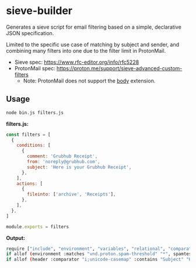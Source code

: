 # sieve-builder

Generates a sieve script for email filtering based on a simple, declarative JSON specification.

Limited to the specific use case of matching by subject and sender, and combining many filters into one due to the filter limit in ProtonMail.

- Sieve spec: https://www.rfc-editor.org/info/rfc5228
- ProtonMail spec: https://proton.me/support/sieve-advanced-custom-filters
  - Note: ProtonMail does not support the [body](https://datatracker.ietf.org/doc/html/rfc5173) extension.

## Usage

```sh
node bin.js filters.js
```

**filters.js:**

```js
const filters = [
  {
    conditions: [
      {
        comment: 'Grubhub Receipt',
        from: 'noreply@grubhub.com',
        subject: 'Here is your Grubhub Receipt',
      },
    ],
    actions: [
      {
        fileinto: ['archive', 'Receipts'],
      },
    ],
  },
]

module.exports = filters
```

**Output:**

```sh
require ["include", "environment", "variables", "relational", "comparator-i;ascii-numeric", "spamtest", "fileinto", "imap4flags"];
if allof (environment :matches "vnd.proton.spam-threshold" "*", spamtest :value "ge" :comparator "i;ascii-numeric" "${1}") {return;}
if allof (header :comparator "i;unicode-casemap" :contains "Subject" "Here is your Grubhub Receipt", address :all :comparator "i;unicode-casemap" :matches "From" "noreply@grubhub.com"){fileinto "archive";fileinto "Receipts";}
```
